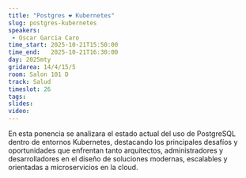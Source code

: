 ```yaml
---
title: "Postgres ❤️ Kubernetes"
slug: postgres-kubernetes
speakers:
 - Oscar Garcia Caro
time_start: 2025-10-21T15:50:00
time_end:   2025-10-21T16:30:00
day: 2025mty
gridarea: 14/4/15/5
room: Salon 101 D
track: Salud
timeslot: 26
tags:
slides: 
video: 
---
```


En esta ponencia se analizara el estado actual del uso de PostgreSQL dentro de entornos Kubernetes, destacando los principales desafíos y oportunidades que enfrentan tanto arquitectos, administradores y desarrolladores en el diseño de soluciones modernas, escalables y orientadas a microservicios en la cloud.